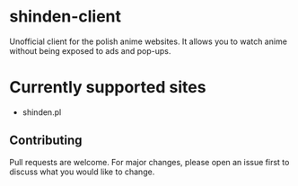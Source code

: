 # shinden-client

Unofficial client for the polish anime websites. It allows you to watch anime without being exposed to ads and pop-ups.

# Currently supported sites

- shinden.pl

## Contributing

Pull requests are welcome. For major changes, please open an issue first to discuss what you would like to change.